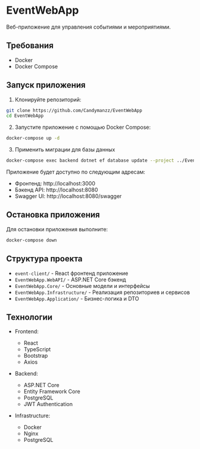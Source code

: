 # EventWebApp

Веб-приложение для управления событиями и мероприятиями.

## Требования

- Docker
- Docker Compose

## Запуск приложения

1. Клонируйте репозиторий:
```bash
git clone https://github.com/Candymanzz/EventWebApp
cd EventWebApp
```

2. Запустите приложение с помощью Docker Compose:
```bash
docker-compose up -d
```
3. Применить миграции для базы данных
```bash
docker-compose exec backend dotnet ef database update --project ../EventWebApp.Infrastructure --startup-project . --context AppDbContext
```

Приложение будет доступно по следующим адресам:
- Фронтенд: http://localhost:3000
- Бэкенд API: http://localhost:8080
- Swagger UI: http://localhost:8080/swagger

## Остановка приложения

Для остановки приложения выполните:
```bash
docker-compose down
```

## Структура проекта

- `event-client/` - React фронтенд приложение
- `EventWebApp.WebAPI/` - ASP.NET Core бэкенд
- `EventWebApp.Core/` - Основные модели и интерфейсы
- `EventWebApp.Infrastructure/` - Реализация репозиториев и сервисов
- `EventWebApp.Application/` - Бизнес-логика и DTO

## Технологии

- Frontend:
  - React
  - TypeScript
  - Bootstrap
  - Axios

- Backend:
  - ASP.NET Core
  - Entity Framework Core
  - PostgreSQL
  - JWT Authentication

- Infrastructure:
  - Docker
  - Nginx
  - PostgreSQL 
